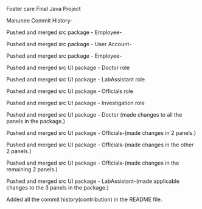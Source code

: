 Foster care Final Java Project 

Manunee Commit History-


Pushed and merged src package - Employee-

Pushed and merged src package - User Account-

Pushed and merged src package - Employee-

Pushed and merged src UI package - Doctor role

Pushed and merged src UI package - LabAssistant role

Pushed and merged src UI package - Officials role

Pushed and merged src UI package - Investigation role

Pushed and merged src UI package - Doctor (made changes to all the panels in the package.)

Pushed and merged src UI package - Officials-(made changes in 2 panels.)

Pushed and merged src UI package - Officials-(made changes in the other 2 panels.)

Pushed and merged src UI package - Officials-(made changes in the remaining 2 panels.)

Pushed and merged src UI package - LabAssistant-(made applicable changes to the 3 panels in the package.)

Added all the commit history(contribution) in the README file. 







